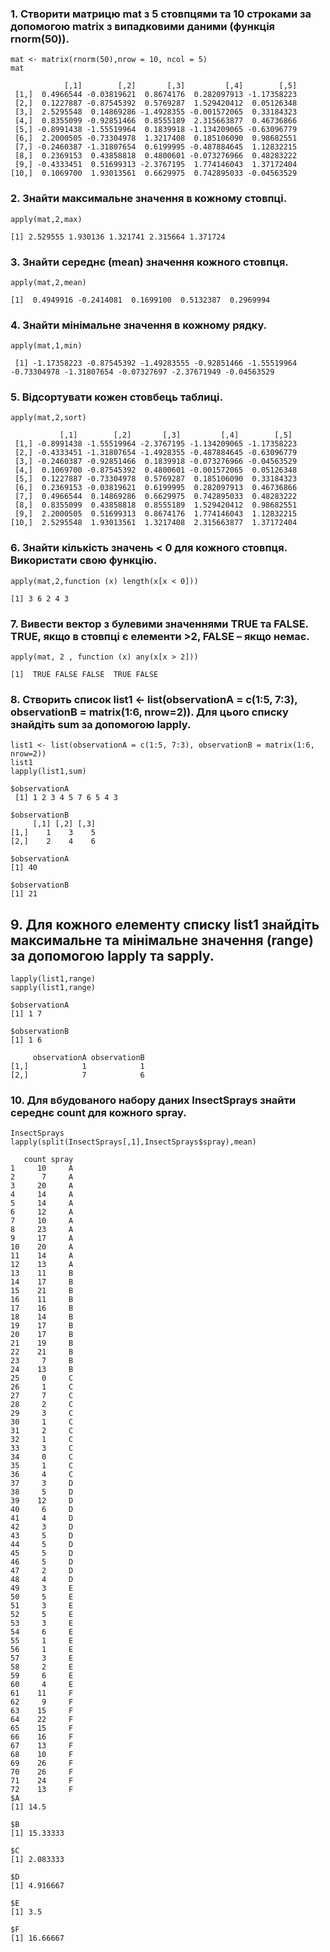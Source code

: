 ### 1. Створити матрицю mat з 5 стовпцями та 10 строками за допомогою matrix з випадковими даними (функція rnorm(50)).
```{r}
mat <- matrix(rnorm(50),nrow = 10, ncol = 5)
mat
```
```
            [,1]        [,2]       [,3]         [,4]        [,5]
 [1,]  0.4966544 -0.03819621  0.8674176  0.282097913 -1.17358223
 [2,]  0.1227887 -0.87545392  0.5769287  1.529420412  0.05126348
 [3,]  2.5295548  0.14869286 -1.4928355 -0.001572065  0.33184323
 [4,]  0.8355099 -0.92851466  0.8555189  2.315663877  0.46736866
 [5,] -0.8991438 -1.55519964  0.1839918 -1.134209065 -0.63096779
 [6,]  2.2000505 -0.73304978  1.3217408  0.185106090  0.98682551
 [7,] -0.2460387 -1.31807654  0.6199995 -0.487884645  1.12832215
 [8,]  0.2369153  0.43858818  0.4800601 -0.073276966  0.48283222
 [9,] -0.4333451  0.51699313 -2.3767195  1.774146043  1.37172404
[10,]  0.1069700  1.93013561  0.6629975  0.742895033 -0.04563529
```

### 2. Знайти максимальне значення в кожному стовпці.
```{r}
apply(mat,2,max)
```
```
[1] 2.529555 1.930136 1.321741 2.315664 1.371724
```
### 3. Знайти середнє (mean) значення кожного стовпця.
```{r}
apply(mat,2,mean)
```
```
[1]  0.4949916 -0.2414081  0.1699100  0.5132387  0.2969994
```
### 4. Знайти мінімальне значення в кожному рядку.
```{r}
apply(mat,1,min)
```
```
 [1] -1.17358223 -0.87545392 -1.49283555 -0.92851466 -1.55519964 -0.73304978 -1.31807654 -0.07327697 -2.37671949 -0.04563529
```

### 5. Відсортувати кожен стовбець таблиці.
```{r}
apply(mat,2,sort)
```
```
           [,1]        [,2]       [,3]         [,4]        [,5]
 [1,] -0.8991438 -1.55519964 -2.3767195 -1.134209065 -1.17358223
 [2,] -0.4333451 -1.31807654 -1.4928355 -0.487884645 -0.63096779
 [3,] -0.2460387 -0.92851466  0.1839918 -0.073276966 -0.04563529
 [4,]  0.1069700 -0.87545392  0.4800601 -0.001572065  0.05126348
 [5,]  0.1227887 -0.73304978  0.5769287  0.185106090  0.33184323
 [6,]  0.2369153 -0.03819621  0.6199995  0.282097913  0.46736866
 [7,]  0.4966544  0.14869286  0.6629975  0.742895033  0.48283222
 [8,]  0.8355099  0.43858818  0.8555189  1.529420412  0.98682551
 [9,]  2.2000505  0.51699313  0.8674176  1.774146043  1.12832215
[10,]  2.5295548  1.93013561  1.3217408  2.315663877  1.37172404
```
### 6. Знайти кількість значень < 0 для кожного стовпця. Використати свою функцію.
```{r}
apply(mat,2,function (x) length(x[x < 0]))
```
```
[1] 3 6 2 4 3
```
### 7. Вивести вектор з булевими значеннями TRUE та FALSE. TRUE, якщо в стовпці є елементи >2, FALSE – якщо немає.
```{r}
apply(mat, 2 , function (x) any(x[x > 2]))
```
```
[1]  TRUE FALSE FALSE  TRUE FALSE
```
### 8. Створить список list1 <- list(observationA = c(1:5, 7:3), observationB = matrix(1:6, nrow=2)). Для цього списку знайдіть sum за допомогою lapply.
```{r}
list1 <- list(observationA = c(1:5, 7:3), observationB = matrix(1:6, nrow=2))
list1
lapply(list1,sum)
```
```
$observationA
 [1] 1 2 3 4 5 7 6 5 4 3

$observationB
     [,1] [,2] [,3]
[1,]    1    3    5
[2,]    2    4    6

$observationA
[1] 40

$observationB
[1] 21
```
## 9. Для кожного елементу списку list1 знайдіть максимальне та мінімальне значення (range) за допомогою lapply та sapply.
```{r}
lapply(list1,range)
sapply(list1,range)
```
```
$observationA
[1] 1 7

$observationB
[1] 1 6

     observationA observationB
[1,]            1            1
[2,]            7            6
```
### 10. Для вбудованого набору даних InsectSprays знайти середнє count для кожного spray.
```{r}
InsectSprays
lapply(split(InsectSprays[,1],InsectSprays$spray),mean)
```
```
   count spray
1     10     A
2      7     A
3     20     A
4     14     A
5     14     A
6     12     A
7     10     A
8     23     A
9     17     A
10    20     A
11    14     A
12    13     A
13    11     B
14    17     B
15    21     B
16    11     B
17    16     B
18    14     B
19    17     B
20    17     B
21    19     B
22    21     B
23     7     B
24    13     B
25     0     C
26     1     C
27     7     C
28     2     C
29     3     C
30     1     C
31     2     C
32     1     C
33     3     C
34     0     C
35     1     C
36     4     C
37     3     D
38     5     D
39    12     D
40     6     D
41     4     D
42     3     D
43     5     D
44     5     D
45     5     D
46     5     D
47     2     D
48     4     D
49     3     E
50     5     E
51     3     E
52     5     E
53     3     E
54     6     E
55     1     E
56     1     E
57     3     E
58     2     E
59     6     E
60     4     E
61    11     F
62     9     F
63    15     F
64    22     F
65    15     F
66    16     F
67    13     F
68    10     F
69    26     F
70    26     F
71    24     F
72    13     F
$A
[1] 14.5

$B
[1] 15.33333

$C
[1] 2.083333

$D
[1] 4.916667

$E
[1] 3.5

$F
[1] 16.66667
```
